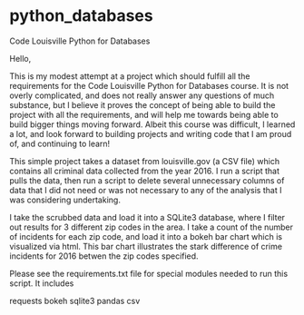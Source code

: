 
# python_databases
Code Louisville Python for Databases

Hello,

This is my modest attempt at a project which should fulfill all the requirements for the Code Louisville Python 
for Databases course. It is not overly complicated, and does not really answer any questions of much substance,
but I believe it proves the concept of being able to build the project with all the requirements, and will help me
towards being able to build bigger things moving forward. Albeit this course was difficult, I learned a lot, and look
forward to building projects and writing code that I am proud of, and continuing to learn!

This simple project takes a dataset from louisville.gov (a CSV file) which contains all criminal data collected
from the year 2016. I run a script that pulls the data, then run a script to delete several unnecessary columns
of data that I did not need or was not necessary to any of the analysis that I was considering undertaking.

I take the scrubbed data and load it into a SQLite3 database, where I filter out results for 3 different zip codes
in the area. I take a count of the number of incidents for each zip code, and load it into a bokeh bar chart which
is visualized via html. This bar chart illustrates the stark difference of crime incidents for 2016 betwen the zip codes 
specified.

Please see the requirements.txt file for special modules needed to run this script. It includes

requests
bokeh
sqlite3
pandas
csv
